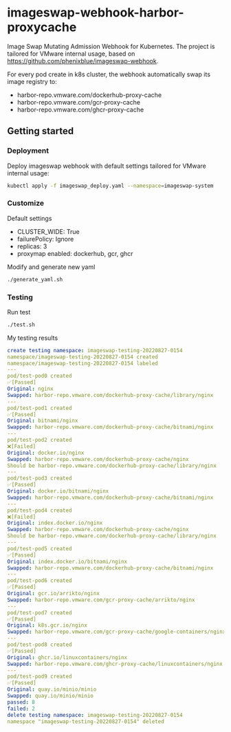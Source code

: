 # imageswap-webhook-harbor-proxycache

Image Swap Mutating Admission Webhook for Kubernetes. The project is tailored for VMware internal usage, based on https://github.com/phenixblue/imageswap-webhook. 

For every pod create in k8s cluster, the webhook automatically swap its image registry to:
- harbor-repo.vmware.com/dockerhub-proxy-cache
- harbor-repo.vmware.com/gcr-proxy-cache
- harbor-repo.vmware.com/ghcr-proxy-cache

## Getting started

### Deployment
Deploy imageswap webhook with default settings tailored for VMware internal usage:
```bash
kubectl apply -f imageswap_deploy.yaml --namespace=imageswap-system
```

  
### Customize

Default settings
  - CLUSTER_WIDE: True
  - failurePolicy: Ignore
  - replicas: 3
  - proxymap enabled: dockerhub, gcr, ghcr

Modify and generate new yaml
```bash
./generate_yaml.sh
```

### Testing
Run test
```bash
./test.sh
```

My testing results
```yaml
create testing namespace: imageswap-testing-20220827-0154
namespace/imageswap-testing-20220827-0154 created
namespace/imageswap-testing-20220827-0154 labeled
---
pod/test-pod0 created
✅[Passed]
Original: nginx
Swapped: harbor-repo.vmware.com/dockerhub-proxy-cache/library/nginx
---
pod/test-pod1 created
✅[Passed]
Original: bitnami/nginx
Swapped: harbor-repo.vmware.com/dockerhub-proxy-cache/bitnami/nginx
---
pod/test-pod2 created
❌[Failed]
Original: docker.io/nginx
Swapped: harbor-repo.vmware.com/dockerhub-proxy-cache/nginx
Should be harbor-repo.vmware.com/dockerhub-proxy-cache/library/nginx
---
pod/test-pod3 created
✅[Passed]
Original: docker.io/bitnami/nginx
Swapped: harbor-repo.vmware.com/dockerhub-proxy-cache/bitnami/nginx
---
pod/test-pod4 created
❌[Failed]
Original: index.docker.io/nginx
Swapped: harbor-repo.vmware.com/dockerhub-proxy-cache/nginx
Should be harbor-repo.vmware.com/dockerhub-proxy-cache/library/nginx
---
pod/test-pod5 created
✅[Passed]
Original: index.docker.io/bitnami/nginx
Swapped: harbor-repo.vmware.com/dockerhub-proxy-cache/bitnami/nginx
---
pod/test-pod6 created
✅[Passed]
Original: gcr.io/arrikto/nginx
Swapped: harbor-repo.vmware.com/gcr-proxy-cache/arrikto/nginx
---
pod/test-pod7 created
✅[Passed]
Original: k8s.gcr.io/nginx
Swapped: harbor-repo.vmware.com/gcr-proxy-cache/google-containers/nginx
---
pod/test-pod8 created
✅[Passed]
Original: ghcr.io/linuxcontainers/nginx
Swapped: harbor-repo.vmware.com/ghcr-proxy-cache/linuxcontainers/nginx
---
pod/test-pod9 created
✅[Passed]
Original: quay.io/minio/minio
Swapped: quay.io/minio/minio
passed: 8
failed: 2
delete testing namespace: imageswap-testing-20220827-0154
namespace "imageswap-testing-20220827-0154" deleted
```
